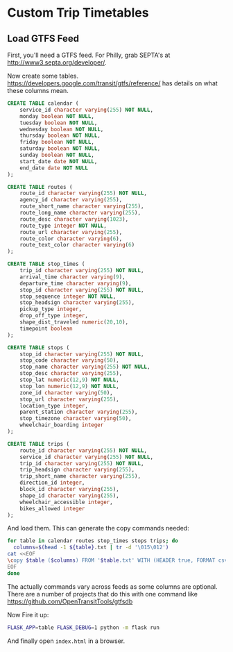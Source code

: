 # Custom Trip Timetables

## Load GTFS Feed

First, you'll need a GTFS feed.  For Philly, grab SEPTA's at http://www3.septa.org/developer/.

Now create some tables.  https://developers.google.com/transit/gtfs/reference/ has details on what these columns mean.

```sql
CREATE TABLE calendar (
    service_id character varying(255) NOT NULL,
    monday boolean NOT NULL,
    tuesday boolean NOT NULL,
    wednesday boolean NOT NULL,
    thursday boolean NOT NULL,
    friday boolean NOT NULL,
    saturday boolean NOT NULL,
    sunday boolean NOT NULL,
    start_date date NOT NULL,
    end_date date NOT NULL
);

CREATE TABLE routes (
    route_id character varying(255) NOT NULL,
    agency_id character varying(255),
    route_short_name character varying(255),
    route_long_name character varying(255),
    route_desc character varying(1023),
    route_type integer NOT NULL,
    route_url character varying(255),
    route_color character varying(6),
    route_text_color character varying(6)
);

CREATE TABLE stop_times (
    trip_id character varying(255) NOT NULL,
    arrival_time character varying(9),
    departure_time character varying(9),
    stop_id character varying(255) NOT NULL,
    stop_sequence integer NOT NULL,
    stop_headsign character varying(255),
    pickup_type integer,
    drop_off_type integer,
    shape_dist_traveled numeric(20,10),
    timepoint boolean
);

CREATE TABLE stops (
    stop_id character varying(255) NOT NULL,
    stop_code character varying(50),
    stop_name character varying(255) NOT NULL,
    stop_desc character varying(255),
    stop_lat numeric(12,9) NOT NULL,
    stop_lon numeric(12,9) NOT NULL,
    zone_id character varying(50),
    stop_url character varying(255),
    location_type integer,
    parent_station character varying(255),
    stop_timezone character varying(50),
    wheelchair_boarding integer
);

CREATE TABLE trips (
    route_id character varying(255) NOT NULL,
    service_id character varying(255) NOT NULL,
    trip_id character varying(255) NOT NULL,
    trip_headsign character varying(255),
    trip_short_name character varying(255),
    direction_id integer,
    block_id character varying(255),
    shape_id character varying(255),
    wheelchair_accessible integer,
    bikes_allowed integer
);
```

And load them. This can generate the copy commands needed:

```sh
for table in calendar routes stop_times stops trips; do
  columns=$(head -1 ${table}.txt | tr -d '\015\012')
cat <<EOF
\copy $table ($columns) FROM '$table.txt' WITH (HEADER true, FORMAT csv);
EOF
done
```

The actually commands vary across feeds as some columns are optional.  There are a number of projects that do this with
one command like https://github.com/OpenTransitTools/gtfsdb

Now Fire it up:
```sh
FLASK_APP=table FLASK_DEBUG=1 python -m flask run
```

And finally open `index.html` in a browser.
